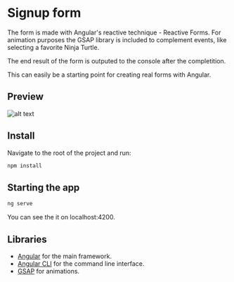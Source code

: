 # Signup form

The form is made with Angular's reactive technique - Reactive Forms. For animation purposes the GSAP library is included to complement events, like selecting a favorite Ninja Turtle. 

The end result of the form is outputed to the console after the completition.

This can easily be a starting point for creating real forms with Angular.

## Preview

![alt text](https://user-images.githubusercontent.com/9784551/46257497-f0efab00-c4ba-11e8-835f-62d0610fad95.gif)

## Install 

Navigate to the root of the project and run:

```sh
npm install
```

## Starting the app 

```sh
ng serve
```

You can see the it on localhost:4200.

## Libraries

* [Angular](https://angular.io/) for the main framework.
* [Angular CLI](https://cli.angular.io/) for the command line interface.
* [GSAP](https://greensock.com/gsap) for animations.
